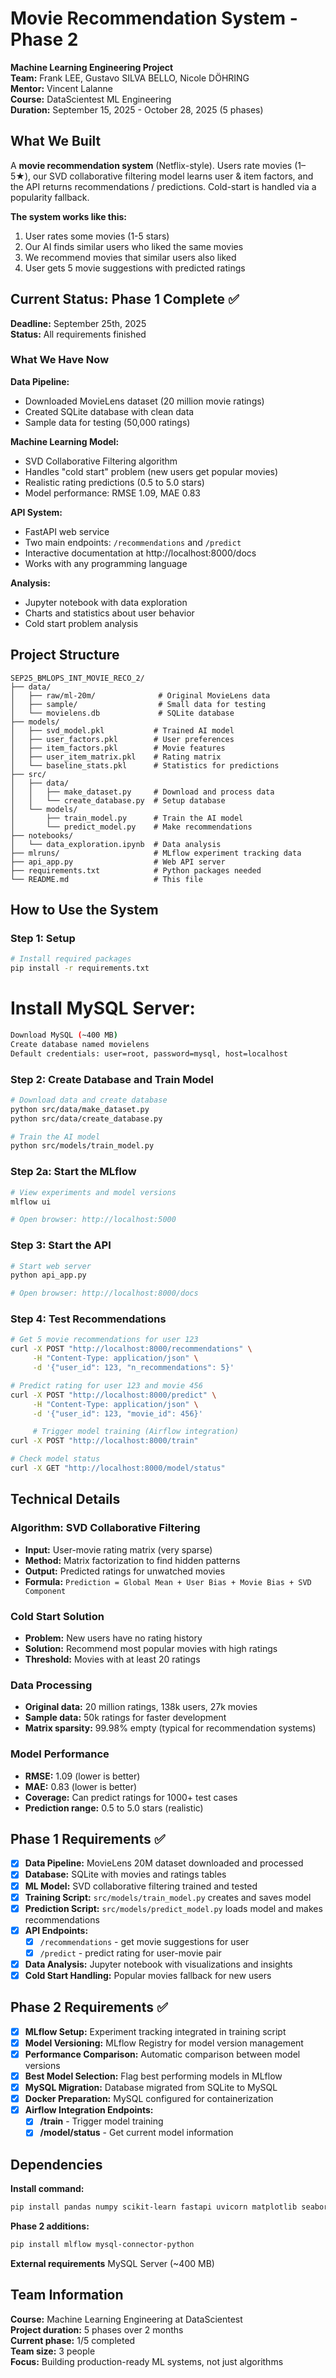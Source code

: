 # Movie Recommendation System - Phase 2

**Machine Learning Engineering Project**  
**Team:** Frank LEE, Gustavo SILVA BELLO, Nicole DÖHRING  
**Mentor:** Vincent Lalanne  
**Course:** DataScientest ML Engineering  
**Duration:** September 15, 2025 - October 28, 2025 (5 phases)

## What We Built

A **movie recommendation system** (Netflix-style). Users rate movies (1–5★), our SVD collaborative filtering model learns user & item factors, and the API returns recommendations / predictions.
Cold-start is handled via a popularity fallback.

**The system works like this:**

1. User rates some movies (1-5 stars)
2. Our AI finds similar users who liked the same movies
3. We recommend movies that similar users also liked
4. User gets 5 movie suggestions with predicted ratings

## Current Status: Phase 1 Complete ✅

**Deadline:** September 25th, 2025  
**Status:** All requirements finished

### What We Have Now

**Data Pipeline:**

- Downloaded MovieLens dataset (20 million movie ratings)
- Created SQLite database with clean data
- Sample data for testing (50,000 ratings)

**Machine Learning Model:**

- SVD Collaborative Filtering algorithm
- Handles "cold start" problem (new users get popular movies)
- Realistic rating predictions (0.5 to 5.0 stars)
- Model performance: RMSE 1.09, MAE 0.83

**API System:**

- FastAPI web service
- Two main endpoints: `/recommendations` and `/predict`
- Interactive documentation at http://localhost:8000/docs
- Works with any programming language

**Analysis:**

- Jupyter notebook with data exploration
- Charts and statistics about user behavior
- Cold start problem analysis

## Project Structure

```
SEP25_BMLOPS_INT_MOVIE_RECO_2/
├── data/
│   ├── raw/ml-20m/              # Original MovieLens data
│   ├── sample/                  # Small data for testing
│   └── movielens.db             # SQLite database
├── models/
│   ├── svd_model.pkl           # Trained AI model
│   ├── user_factors.pkl        # User preferences
│   ├── item_factors.pkl        # Movie features
│   ├── user_item_matrix.pkl    # Rating matrix
│   └── baseline_stats.pkl      # Statistics for predictions
├── src/
│   ├── data/
│   │   ├── make_dataset.py     # Download and process data
│   │   └── create_database.py  # Setup database
│   └── models/
│       ├── train_model.py      # Train the AI model
│       └── predict_model.py    # Make recommendations
├── notebooks/
│   └── data_exploration.ipynb  # Data analysis
├── mlruns/                     # MLflow experiment tracking data
├── api_app.py                  # Web API server
├── requirements.txt            # Python packages needed
└── README.md                   # This file
```

## How to Use the System

### Step 1: Setup

```bash
# Install required packages
pip install -r requirements.txt
```

# Install MySQL Server:

```bash
Download MySQL (~400 MB)
Create database named movielens
Default credentials: user=root, password=mysql, host=localhost
```

### Step 2: Create Database and Train Model

```bash
# Download data and create database
python src/data/make_dataset.py
python src/data/create_database.py

# Train the AI model
python src/models/train_model.py
```

### Step 2a: Start the MLflow

```bash
# View experiments and model versions
mlflow ui

# Open browser: http://localhost:5000
```

### Step 3: Start the API

```bash
# Start web server
python api_app.py

# Open browser: http://localhost:8000/docs
```

### Step 4: Test Recommendations

```bash
# Get 5 movie recommendations for user 123
curl -X POST "http://localhost:8000/recommendations" \
     -H "Content-Type: application/json" \
     -d '{"user_id": 123, "n_recommendations": 5}'

# Predict rating for user 123 and movie 456
curl -X POST "http://localhost:8000/predict" \
     -H "Content-Type: application/json" \
     -d '{"user_id": 123, "movie_id": 456}'

     # Trigger model training (Airflow integration)
curl -X POST "http://localhost:8000/train"

# Check model status
curl -X GET "http://localhost:8000/model/status"
```

## Technical Details

### Algorithm: SVD Collaborative Filtering

- **Input:** User-movie rating matrix (very sparse)
- **Method:** Matrix factorization to find hidden patterns
- **Output:** Predicted ratings for unwatched movies
- **Formula:** `Prediction = Global Mean + User Bias + Movie Bias + SVD Component`

### Cold Start Solution

- **Problem:** New users have no rating history
- **Solution:** Recommend most popular movies with high ratings
- **Threshold:** Movies with at least 20 ratings

### Data Processing

- **Original data:** 20 million ratings, 138k users, 27k movies
- **Sample data:** 50k ratings for faster development
- **Matrix sparsity:** 99.98% empty (typical for recommendation systems)

### Model Performance

- **RMSE:** 1.09 (lower is better)
- **MAE:** 0.83 (lower is better)
- **Coverage:** Can predict ratings for 1000+ test cases
- **Prediction range:** 0.5 to 5.0 stars (realistic)

## Phase 1 Requirements ✅

- [x] **Data Pipeline:** MovieLens 20M dataset downloaded and processed
- [x] **Database:** SQLite with movies and ratings tables
- [x] **ML Model:** SVD collaborative filtering trained and tested
- [x] **Training Script:** `src/models/train_model.py` creates and saves model
- [x] **Prediction Script:** `src/models/predict_model.py` loads model and makes recommendations
- [x] **API Endpoints:**
  - [x] `/recommendations` - get movie suggestions for user
  - [x] `/predict` - predict rating for user-movie pair
- [x] **Data Analysis:** Jupyter notebook with visualizations and insights
- [x] **Cold Start Handling:** Popular movies fallback for new users

## Phase 2 Requirements ✅

- [x] **MLflow Setup:** Experiment tracking integrated in training script
- [x] **Model Versioning:** MLflow Registry for model version management
- [x] **Performance Comparison:** Automatic comparison between model versions
- [x] **Best Model Selection:** Flag best performing models in MLflow
- [x] **MySQL Migration:** Database migrated from SQLite to MySQL
- [x] **Docker Preparation:** MySQL configured for containerization
- [x] **Airflow Integration Endpoints:**
  - [x] **/train** - Trigger model training
  - [x] **/model/status** - Get current model information

## Dependencies

**Install command:**

```bash
pip install pandas numpy scikit-learn fastapi uvicorn matplotlib seaborn jupyter requests
```

**Phase 2 additions:**

```bash
pip install mlflow mysql-connector-python
```

**External requirements**
MySQL Server (~400 MB)

## Team Information

**Course:** Machine Learning Engineering at DataScientest  
**Project duration:** 5 phases over 2 months  
**Current phase:** 1/5 completed  
**Team size:** 3 people  
**Focus:** Building production-ready ML systems, not just algorithms
